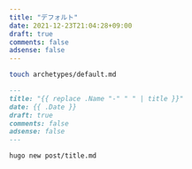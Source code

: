 ```yaml
---
title: "デフォルト"
date: 2021-12-23T21:04:28+09:00
draft: true
comments: false
adsense: false
---
```


```sh
touch archetypes/default.md
```

```md
---
title: "{{ replace .Name "-" " " | title }}"
date: {{ .Date }}
draft: true
comments: false
adsense: false
---
```

```sh
hugo new post/title.md
```